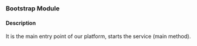 

### Bootstrap Module

#### Description

It is the main entry point of our platform, starts the service (main method).
